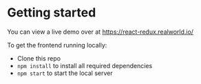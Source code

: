 # Getting started

You can view a live demo over at https://react-redux.realworld.io/

To get the frontend running locally:

* Clone this repo
* `npm install` to install all required dependencies
* `npm start` to start the local server


